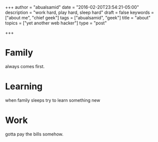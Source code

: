 +++
author = "abualsamid"
date = "2016-02-20T23:54:21-05:00"
description = "work hard, play hard, sleep hard"
draft = false
keywords = ["about me", "chief geek"]
tags = ["abualsamid", "geek"]
title = "about"
topics = ["yet another web hacker"]
type = "post"

+++

# Family
always comes first.

# Learning
when family sleeps try to learn something new

# Work
gotta pay the bills somehow.

